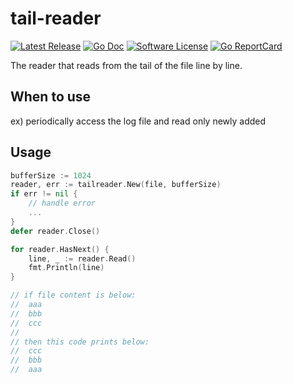 # tail-reader

[![Latest Release](https://img.shields.io/github/release/Jaeyo/tail-reader.svg?style=for-the-badge)](https://github.com/Jaeyo/tail-reader/releases)
[![Go Doc](https://img.shields.io/badge/godoc-reference-blue.svg?style=for-the-badge)](https://pkg.go.dev/github.com/Jaeyo/tail-reader)
[![Software License](https://img.shields.io/badge/license-MIT-blue.svg?style=for-the-badge)](/LICENSE)
[![Go ReportCard](https://goreportcard.com/badge/github.com/Jaeyo/tail-reader?style=for-the-badge)](https://goreportcard.com/report/Jaeyo/tail-reader)

The reader that reads from the tail of the file line by line.

## When to use

ex) periodically access the log file and read only newly added

## Usage

```go
bufferSize := 1024
reader, err := tailreader.New(file, bufferSize)
if err != nil {
    // handle error
    ...
}
defer reader.Close()

for reader.HasNext() {
	line, _ := reader.Read()
	fmt.Println(line)
}

// if file content is below:
//  aaa
//  bbb
//  ccc
//
// then this code prints below:
//  ccc
//  bbb
//  aaa
```
